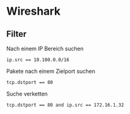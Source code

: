 # Wireshark


## Filter

Nach einem IP Bereich suchen
```
ip.src == 10.100.0.0/16
```
Pakete nach einem Zielport suchen
```
tcp.dstport == 80 
```
Suche verketten
```
tcp.dstport == 80 and ip.src == 172.16.1.32
```
